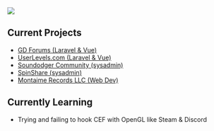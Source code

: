 <img src="https://gist.githubusercontent.com/0x1DEA/d5b8f077310386a57f809c42a3c299df/raw/16bc3c3d759e84db2f3d247f1043f26e167eb5c0/pickle.gif"/>

## Current Projects
- [GD Forums (Laravel & Vue)](https://gdforums.com)
- [UserLevels.com (Laravel & Vue)](https://userlevels.com)
- [Soundodger Community (sysadmin)](https://soundodger-community.com)
- [SpinShare (sysadmin)](https://spinsha.re)
- [Montaime Records LLC (Web Dev)](https://montai.me)

## Currently Learning
- Trying and failing to hook CEF with OpenGL like Steam & Discord
